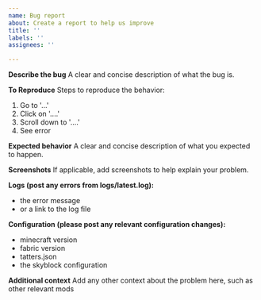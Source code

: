 ```yaml
---
name: Bug report
about: Create a report to help us improve
title: ''
labels: ''
assignees: ''

---
```


**Describe the bug**
A clear and concise description of what the bug is.

**To Reproduce**
Steps to reproduce the behavior:
1. Go to '...'
2. Click on '....'
3. Scroll down to '....'
4. See error

**Expected behavior**
A clear and concise description of what you expected to happen.

**Screenshots**
If applicable, add screenshots to help explain your problem.

**Logs (post any errors from logs/latest.log):**
 - the error message
 - or a link to the log file

**Configuration (please post any relevant configuration changes):**
 - minecraft version
 - fabric version
 - tatters.json
 - the skyblock configuration

**Additional context**
Add any other context about the problem here, such as other relevant mods
